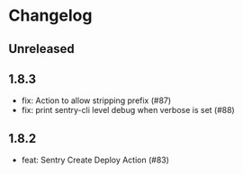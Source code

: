 # Changelog

## Unreleased

## 1.8.3

- fix: Action to allow stripping prefix (#87)
- fix: print sentry-cli level debug when verbose is set (#88)

## 1.8.2

- feat: Sentry Create Deploy Action (#83)
